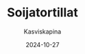 ---
title: "Soija­tortillat"
image: "https://vegaanibotti.lauravuo.me/2024/10/2024-10-27_small.png"
date: 2024-10-27
receipt_url: "https://kasviskapina.fi/reseptit/soijatortillat"
author: "Kasviskapina"
---